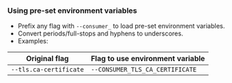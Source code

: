 ### Using pre-set environment variables

* Prefix any flag with `--consumer_` to load pre-set environment variables.
* Convert periods/full-stops and hyphens to underscores.
* Examples:

| Original flag | Flag to use environment variable |
|---|---|
| `--tls.ca-certificate` | `--CONSUMER_TLS_CA_CERTIFICATE` |
